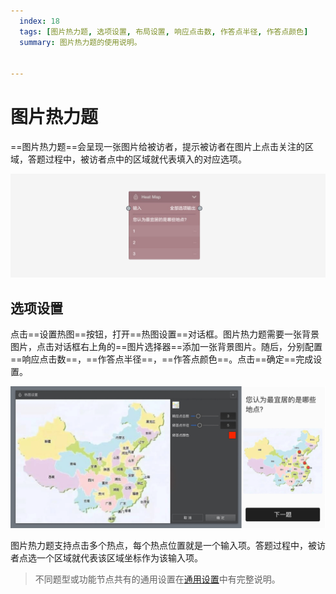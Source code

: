 ```yaml
---
  index: 18
  tags: [图片热力题, 选项设置, 布局设置, 响应点击数, 作答点半径, 作答点颜色]
  summary: 图片热力题的使用说明。


---
```







# 图片热力题

==图片热力题==会呈现一张图片给被访者，提示被访者在图片上点击关注的区域，答题过程中，被访者点中的区域就代表填入的对应选项。

<img src='../assets/questionnaireNodes/18heat-map/node.png'>

## 选项设置

点击==设置热图==按钮，打开==热图设置==对话框。图片热力题需要一张背景图片，点击对话框右上角的==图片选择器==添加一张背景图片。随后，分别配置==响应点击数==，==作答点半径==，==作答点颜色==。点击==确定==完成设置。

<img src='../assets/questionnaireNodes/18heat-map/popup.png'>

图片热力题支持点击多个热点，每个热点位置就是一个输入项。答题过程中，被访者点选一个区域就代表该区域坐标作为该输入项。

> 不同题型或功能节点共有的通用设置在[通用设置](../../11nodeSettings/concept.md)中有完整说明。